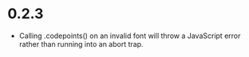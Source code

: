 # 0.2.3

* Calling .codepoints() on an invalid font will throw a JavaScript
  error rather than running into an abort trap.
